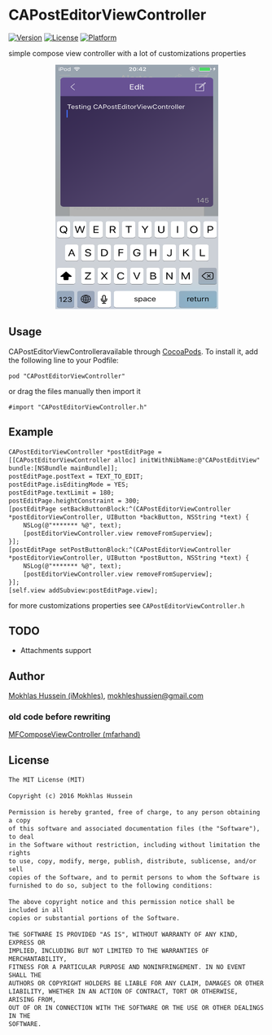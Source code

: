 # CAPostEditorViewController

[![Version](https://img.shields.io/cocoapods/v/CAPostEditorViewController.svg?style=flat)](http://cocoadocs.org/docsets/CAPostEditorViewController)
[![License](https://img.shields.io/cocoapods/l/CAPostEditorViewController.svg?style=flat)](http://cocoadocs.org/docsets/CAPostEditorViewController)
[![Platform](https://img.shields.io/cocoapods/p/CAPostEditorViewController.svg?style=flat)](http://cocoadocs.org/docsets/CAPostEditorViewController)

simple compose view controller with a lot of customizations properties

<p align="center">
  <img width="320" height="480" src="screenshot.png"/>
</p>

## Usage

CAPostEditorViewControlleravailable through [CocoaPods](http://cocoapods.org). To install
it, add the following line to your Podfile:

    pod "CAPostEditorViewController"
    
or drag the files manually then import it

    #import "CAPostEditorViewController.h"
    

    
## Example

    CAPostEditorViewController *postEditPage = [[CAPostEditorViewController alloc] initWithNibName:@"CAPostEditView" bundle:[NSBundle mainBundle]];
    postEditPage.postText = TEXT_TO_EDIT;
    postEditPage.isEditingMode = YES;
    postEditPage.textLimit = 180;
    postEditPage.heightConstraint = 300; 
    [postEditPage setBackButtonBlock:^(CAPostEditorViewController *postEditorViewController, UIButton *backButton, NSString *text) {
        NSLog(@"******* %@", text);
        [postEditorViewController.view removeFromSuperview];
    }];
    [postEditPage setPostButtonBlock:^(CAPostEditorViewController *postEditorViewController, UIButton *postButton, NSString *text) {
        NSLog(@"******* %@", text);
        [postEditorViewController.view removeFromSuperview];
    }];
    [self.view addSubview:postEditPage.view];
    
for more customizations properties see ```CAPostEditorViewController.h```

## TODO
- Attachments support



## Author

[Mokhlas Hussein (iMokhles)](https://twitter.com/imokhles), [mokhleshussien@gmail.com](mailto:mokhleshussien@aol.com)


### old code before rewriting
[MFComposeViewController (mfarhand)](https://github.com/mfarhand/MFComposeViewController)

## License

    The MIT License (MIT)
  
    Copyright (c) 2016 Mokhlas Hussein
    
    Permission is hereby granted, free of charge, to any person obtaining a copy
    of this software and associated documentation files (the "Software"), to deal
    in the Software without restriction, including without limitation the rights
    to use, copy, modify, merge, publish, distribute, sublicense, and/or sell
    copies of the Software, and to permit persons to whom the Software is
    furnished to do so, subject to the following conditions:
    
    The above copyright notice and this permission notice shall be included in all
    copies or substantial portions of the Software.
    
    THE SOFTWARE IS PROVIDED "AS IS", WITHOUT WARRANTY OF ANY KIND, EXPRESS OR
    IMPLIED, INCLUDING BUT NOT LIMITED TO THE WARRANTIES OF MERCHANTABILITY,
    FITNESS FOR A PARTICULAR PURPOSE AND NONINFRINGEMENT. IN NO EVENT SHALL THE
    AUTHORS OR COPYRIGHT HOLDERS BE LIABLE FOR ANY CLAIM, DAMAGES OR OTHER
    LIABILITY, WHETHER IN AN ACTION OF CONTRACT, TORT OR OTHERWISE, ARISING FROM,
    OUT OF OR IN CONNECTION WITH THE SOFTWARE OR THE USE OR OTHER DEALINGS IN THE
    SOFTWARE.
